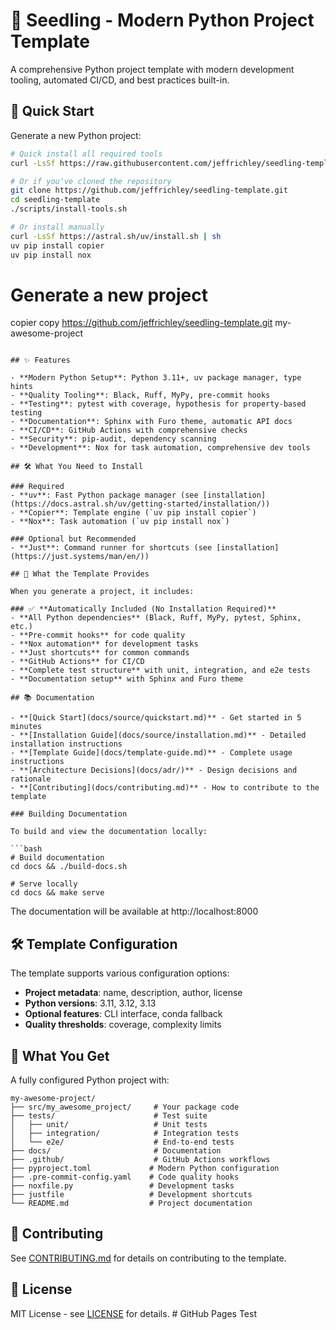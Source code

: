 # 🌱 Seedling - Modern Python Project Template

A comprehensive Python project template with modern development tooling, automated CI/CD, and best practices built-in.

## 🚀 Quick Start

Generate a new Python project:

```bash
# Quick install all required tools
curl -LsSf https://raw.githubusercontent.com/jeffrichley/seedling-template/main/scripts/install-tools.sh | bash

# Or if you've cloned the repository
git clone https://github.com/jeffrichley/seedling-template.git
cd seedling-template
./scripts/install-tools.sh

# Or install manually
curl -LsSf https://astral.sh/uv/install.sh | sh
uv pip install copier
uv pip install nox
```

# Generate a new project
copier copy https://github.com/jeffrichley/seedling-template.git my-awesome-project
```

## ✨ Features

- **Modern Python Setup**: Python 3.11+, uv package manager, type hints
- **Quality Tooling**: Black, Ruff, MyPy, pre-commit hooks
- **Testing**: pytest with coverage, hypothesis for property-based testing
- **Documentation**: Sphinx with Furo theme, automatic API docs
- **CI/CD**: GitHub Actions with comprehensive checks
- **Security**: pip-audit, dependency scanning
- **Development**: Nox for task automation, comprehensive dev tools

## 🛠️ What You Need to Install

### Required
- **uv**: Fast Python package manager (see [installation](https://docs.astral.sh/uv/getting-started/installation/))
- **Copier**: Template engine (`uv pip install copier`)
- **Nox**: Task automation (`uv pip install nox`)

### Optional but Recommended
- **Just**: Command runner for shortcuts (see [installation](https://just.systems/man/en/))

## 🎯 What the Template Provides

When you generate a project, it includes:

### ✅ **Automatically Included (No Installation Required)**
- **All Python dependencies** (Black, Ruff, MyPy, pytest, Sphinx, etc.)
- **Pre-commit hooks** for code quality
- **Nox automation** for development tasks
- **Just shortcuts** for common commands
- **GitHub Actions** for CI/CD
- **Complete test structure** with unit, integration, and e2e tests
- **Documentation setup** with Sphinx and Furo theme

## 📚 Documentation

- **[Quick Start](docs/source/quickstart.md)** - Get started in 5 minutes
- **[Installation Guide](docs/source/installation.md)** - Detailed installation instructions
- **[Template Guide](docs/template-guide.md)** - Complete usage instructions
- **[Architecture Decisions](docs/adr/)** - Design decisions and rationale
- **[Contributing](docs/contributing.md)** - How to contribute to the template

### Building Documentation

To build and view the documentation locally:

```bash
# Build documentation
cd docs && ./build-docs.sh

# Serve locally
cd docs && make serve
```

The documentation will be available at http://localhost:8000

## 🛠️ Template Configuration

The template supports various configuration options:

- **Project metadata**: name, description, author, license
- **Python versions**: 3.11, 3.12, 3.13
- **Optional features**: CLI interface, conda fallback
- **Quality thresholds**: coverage, complexity limits

## 🎯 What You Get

A fully configured Python project with:

```
my-awesome-project/
├── src/my_awesome_project/     # Your package code
├── tests/                      # Test suite
│   ├── unit/                   # Unit tests
│   ├── integration/            # Integration tests
│   └── e2e/                    # End-to-end tests
├── docs/                       # Documentation
├── .github/                    # GitHub Actions workflows
├── pyproject.toml             # Modern Python configuration
├── .pre-commit-config.yaml    # Code quality hooks
├── noxfile.py                 # Development tasks
├── justfile                   # Development shortcuts
└── README.md                  # Project documentation
```

## 🤝 Contributing

See [CONTRIBUTING.md](docs/contributing.md) for details on contributing to the template.

## 📄 License

MIT License - see [LICENSE](LICENSE) for details. # GitHub Pages Test
